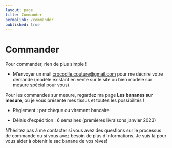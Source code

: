 ```yaml
---
layout: page
title: Commander
permalink: /commander
published: true
---
```


# Commander

Pour commander, rien de plus simple !

- M’envoyer un mail [crocodile.couture@gmail.com](mailto:crocodile.couture@gmail.com) pour me décrire votre demande (modèle existant en vente sur le site ou bien modèle sur mesure spécial pour vous)

Pour les commandes sur mesure, regardez ma page **Les bananes sur mesure**, où je vous présente mes tissus et toutes les possibilités ! 

- Règlement : par chèque ou virement bancaire 

- Délais d'expédition : 6 semaines (premières livraisons janvier 2023)

N’hésitez pas à me contacter si vous avez des questions sur le processus de commande ou si vous avez besoin de plus d’informations. Je suis là pour vous aider à obtenir le sac banane de vos rêves!
